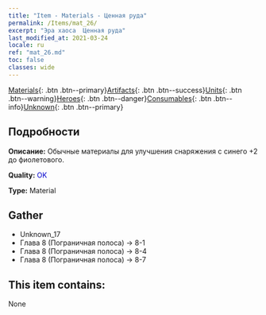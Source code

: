 ```yaml
---
title: "Item - Materials - Ценная руда"
permalink: /Items/mat_26/
excerpt: "Эра хаоса  Ценная руда"
last_modified_at: 2021-03-24
locale: ru
ref: "mat_26.md"
toc: false
classes: wide
---
```

 [Materials](/ru/Items/){: .btn .btn--primary}[Artifacts](/ru/Items/Artifacts/){: .btn .btn--success}[Units](/ru/Items/Units/){: .btn .btn--warning}[Heroes](/ru/Items/Heroes/){: .btn .btn--danger}[Consumables](/ru/Items/Consumables/){: .btn .btn--info}[Unknown](/ru/Items/Unknown/){: .btn .btn--primary}

## Подробности
 **Описание:** Обычные материалы для улучшения снаряжения c синего +2 до фиолетового.

 **Quality:** <span style="color: #0000CD">OK</span>

 **Type:** Material

## Gather

*    Unknown_17 
*    Глава 8 (Пограничная полоса) -> 8-1 
*    Глава 8 (Пограничная полоса) -> 8-4 
*    Глава 8 (Пограничная полоса) -> 8-7 

## This item contains:

  None

